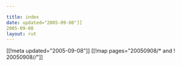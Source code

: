 ```yaml
---

title: index
date: updated="2005-09-08"]]
2005-09-08
layout: rut
---
```


[[!meta updated="2005-09-08"]]
[[!map pages="20050908/* and ! 20050908/*/*"]]
